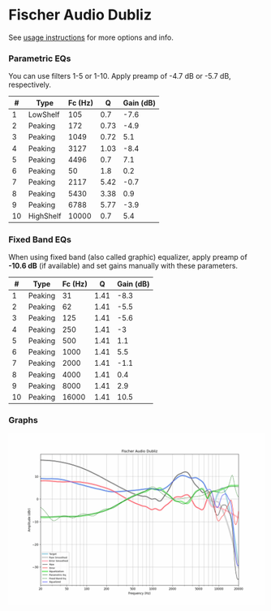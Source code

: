 # Fischer Audio Dubliz
See [usage instructions](https://github.com/jaakkopasanen/AutoEq#usage) for more options and info.

### Parametric EQs
You can use filters 1-5 or 1-10. Apply preamp of -4.7 dB or -5.7 dB, respectively.

|   # | Type      |   Fc (Hz) |    Q |   Gain (dB) |
|-----|-----------|-----------|------|-------------|
|   1 | LowShelf  |       105 | 0.7  |        -7.6 |
|   2 | Peaking   |       172 | 0.73 |        -4.9 |
|   3 | Peaking   |      1049 | 0.72 |         5.1 |
|   4 | Peaking   |      3127 | 1.03 |        -8.4 |
|   5 | Peaking   |      4496 | 0.7  |         7.1 |
|   6 | Peaking   |        50 | 1.8  |         0.2 |
|   7 | Peaking   |      2117 | 5.42 |        -0.7 |
|   8 | Peaking   |      5430 | 3.38 |         0.9 |
|   9 | Peaking   |      6788 | 5.77 |        -3.9 |
|  10 | HighShelf |     10000 | 0.7  |         5.4 |

### Fixed Band EQs
When using fixed band (also called graphic) equalizer, apply preamp of **-10.6 dB** (if available) and set gains manually with these parameters.

|   # | Type    |   Fc (Hz) |    Q |   Gain (dB) |
|-----|---------|-----------|------|-------------|
|   1 | Peaking |        31 | 1.41 |        -8.3 |
|   2 | Peaking |        62 | 1.41 |        -5.5 |
|   3 | Peaking |       125 | 1.41 |        -5.6 |
|   4 | Peaking |       250 | 1.41 |        -3   |
|   5 | Peaking |       500 | 1.41 |         1.1 |
|   6 | Peaking |      1000 | 1.41 |         5.5 |
|   7 | Peaking |      2000 | 1.41 |        -1.1 |
|   8 | Peaking |      4000 | 1.41 |         0.4 |
|   9 | Peaking |      8000 | 1.41 |         2.9 |
|  10 | Peaking |     16000 | 1.41 |        10.5 |

### Graphs
![](./Fischer%20Audio%20Dubliz.png)

